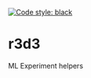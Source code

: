 [![Code style: black](https://img.shields.io/badge/code%20style-black-000000.svg)](https://github.com/psf/black)

# r3d3
ML Experiment helpers
